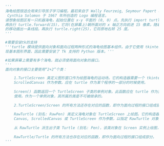 
<BlogInfo id="157" title="1.turtle的由来" author="白日梦想猿" pv=0 read_times=0 pre_cost_time=0分48秒 category="turtle学习" tag_list="['turtle学习']" create_time="2021.07.18 14:41:42" update_time="2021.07.18 14:48:07" />

```python
'''
海龟绘图很适合用来引导孩子学习编程。最初来自于 Wally Feurzeig, Seymour Papert 和
 Cynthia Solomon 于 1967 年所创造的 Logo 编程语言。
请想象绘图区有一只机器海龟，起始位置在 x-y 平面的 (0, 0) 点。先执行 import turtle，
再执行 turtle.forward(15)，它将(在屏幕上)朝所面对的 x 轴正方向前进 15 像素，随着它
的移动画出一条线段。再执行 turtle.right(25)，它将原地右转 25 度。
'''

#需要安装tk的支持
'''turtle 模块提供面向对象和面向过程两种形式的海龟绘图基本组件。由于它使用 tkinter 实
现基本图形界面，因此需要安装了 Tk 支持的 Python 版本。'''

#如果屏幕上需要有多个海龟，就必须使用面向对象的接口。
'''
面向对象的接口主要使用“2+2”个类：

    1.TurtleScreen 类定义图形窗口作为绘图海龟的运动场。它的构造器需要一个 tkinter.Canvas 或 
    ScrolledCanvas 作为参数。应在 turtle 作为某个程序的一部分的时候使用。
    
    Screen() 函数返回一个 TurtleScreen 子类的单例对象。此函数应在 turtle 作为独立绘图工具时
    使用。作为一个单例对象，其所属的类是不可被继承的。
    
    2.TurtleScreen/Screen 的所有方法还存在对应的函数，即作为面向过程的接口组成部分。
    
    RawTurtle (别名: RawPen) 类定义海龟对象在 TurtleScreen 上绘图。它的构造器需要一个 
    Canvas, ScrolledCanvas 或 TurtleScreen 作为参数，以指定 RawTurtle 对象在哪里绘图。
    
    从 RawTurtle 派生出子类 Turtle (别名: Pen)，该类对象在 Screen 实例上绘图，如果实例不存在则会自动创建。
    
    RawTurtle/Turtle 的所有方法也存在对应的函数，即作为面向过程的接口组成部分。
'''
```
